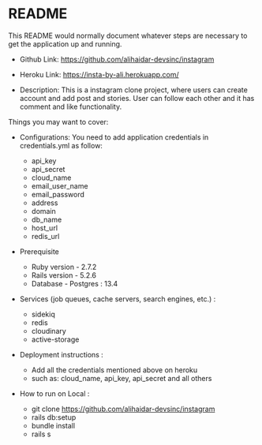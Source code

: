 # README

This README would normally document whatever steps are necessary to get the
application up and running.

* Github Link: https://github.com/alihaidar-devsinc/instagram
* Heroku Link: https://insta-by-ali.herokuapp.com/

* Description: This is a instagram clone project, where users can create account and add post and stories. User can follow each other and it has comment and like functionality.

Things you may want to cover:

* Configurations: You need to add application credentials in credentials.yml as follow:

  - api_key
  - api_secret
  - cloud_name
  - email_user_name
  - email_password
  - address
  - domain
  - db_name
  - host_url
  - redis_url

* Prerequisite

  - Ruby version - 2.7.2
  - Rails version - 5.2.6
  - Database - Postgres : 13.4

* Services (job queues, cache servers, search engines, etc.) :

  - sidekiq
  - redis
  - cloudinary
  - active-storage

* Deployment instructions :

  - Add all the credentials mentioned above on heroku
  - such as: cloud_name, api_key, api_secret and all others

* How to run on Local :

  - git clone https://github.com/alihaidar-devsinc/instagram
  - rails db:setup
  - bundle install
  - rails s
